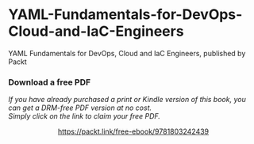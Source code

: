 # YAML-Fundamentals-for-DevOps-Cloud-and-IaC-Engineers
YAML Fundamentals for DevOps, Cloud and IaC Engineers, published by Packt
### Download a free PDF

 <i>If you have already purchased a print or Kindle version of this book, you can get a DRM-free PDF version at no cost.<br>Simply click on the link to claim your free PDF.</i>
<p align="center"> <a href="https://packt.link/free-ebook/9781803242439">https://packt.link/free-ebook/9781803242439 </a> </p>